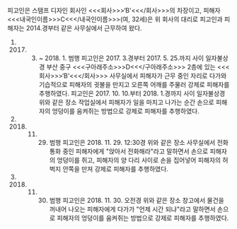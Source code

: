 피고인은 스탬프 디자인 회사인 <<<회사>>>‘B'<<</회사>>>의 차장이고, 피해자 <<<내국인이름>>>C<<</내국인이름>>>(여, 32세)은 위 회사의 대리로 피고인과 피해자는 2014.경부터 같은 사무실에서 근무하여 왔다.
1. 2017. 3. ~ 2018. 1. 범행
피고인은 2017. 3.경부터 2017. 5. 25.까지 사이 일자불상경 부산 중구 <<<구아래주소>>>D<<</구아래주소>>> 2층에 있는 <<<회사>>>‘B'<<</회사>>> 사무실에서 피해자가 근무 중인 자리로 다가와 기습적으로 피해자의 귓불을 만지고 오른쪽 어깨를 주물러 강제로 피해자를 추행하였다.
피고인은 2017. 10. 10.부터 2018. 1.경까지 사이 일자불상경 위와 같은 장소 작업실에서 피해자가 일을 마치고 나가는 순간 손으로 피해자의 엉덩이를 움켜쥐는 방법으로 강제로 피해자를 추행하였다.
2. 2018. 11. 29. 범행
피고인은 2018. 11. 29. 12:30경 위와 같은 장소 사무실에서 전화통화 중인 피해자에게 "앉아서 전화해라"라고 말하면서 손으로 피해자의 엉덩이를 쥐고, 피해자의 양 다리 사이로 손을 집어넣어 피해자의 허벅지 안쪽을 만져 강제로 피해자를 추행하였다.
3. 2018. 11. 30. 범행
피고인은 2018. 11. 30. 오전경 위와 같은 장소 창고에서 물건을 꺼내어 나오는 피해자에게 다가가 "언제 시간 되냐"라고 말하면서 손으로 피해자의 엉덩이를 움켜쥐는 방법으로 강제로 피해자를 추행하였다.